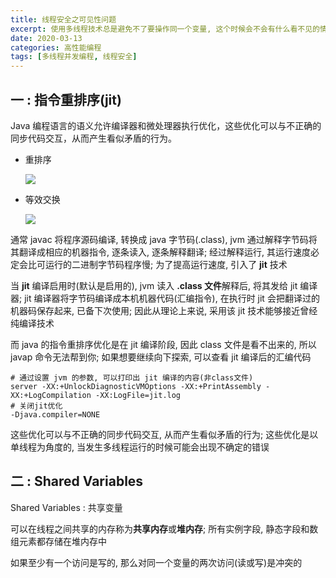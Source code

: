 ```yaml
---
title: 线程安全之可见性问题
excerpt: 使用多线程技术总是避免不了要操作同一个变量, 这个时候会不会有什么看不见的情况出现呢 ?
date: 2020-03-13
categories: 高性能编程
tags: [多线程并发编程, 线程安全]
---
```






## 一 : 指令重排序(jit)

Java 编程语言的语义允许编译器和微处理器执行优化，这些优化可以与不正确的同步代码交互，从而产生看似矛盾的行为。

* 重排序

  ![](D:\blog\source\java\image-2020031301.png) 

* 等效交换

  ![](D:\blog\source\java\image-2020031302.png) 

通常 javac 将程序源码编译, 转换成 java 字节码(.class), jvm 通过解释字节码将其翻译成相应的机器指令, 逐条读入, 逐条解释翻译; 经过解释运行, 其运行速度必定会比可运行的二进制字节码程序慢; 为了提高运行速度, 引入了 **jit** 技术

当 **jit** 编译启用时(默认是启用的), jvm 读入 **.class 文件**解释后, 将其发给 jit 编译器; jit 编译器将字节码编译成本机机器代码(汇编指令), 在执行时 jit 会把翻译过的机器码保存起来, 已备下次使用; 因此从理论上来说, 采用该 jit 技术能够接近曾经纯编译技术

而 java 的指令重排序优化是在 jit 编译阶段, 因此 class 文件是看不出来的, 所以 javap 命令无法帮到你; 如果想要继续向下探索, 可以查看 jit 编译后的汇编代码

```shell
# 通过设置 jvm 的参数, 可以打印出 jit 编译的内容(非class文件)
server -XX:+UnlockDiagnosticVMOptions -XX:+PrintAssembly -XX:+LogCompilation -XX:LogFile=jit.log
# 关闭jit优化
-Djava.compiler=NONE
```

这些优化可以与不正确的同步代码交互, 从而产生看似矛盾的行为; 这些优化是以单线程为角度的, 当发生多线程运行的时候可能会出现不确定的错误

## 二 : Shared Variables

Shared Variables : 共享变量

可以在线程之间共享的内存称为**共享内存**或**堆内存**; 所有实例字段, 静态字段和数组元素都存储在堆内存中

如果至少有一个访问是写的, 那么对同一个变量的两次访问(读或写)是冲突的

